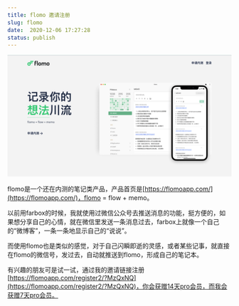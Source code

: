 ```yaml
---
title: flomo 邀请注册
slug: flomo
date:  2020-12-06 17:27:28
status: publish
---
```


![flomo](./assets/flomo_01.png)

flomo是一个还在内测的笔记类产品，产品首页是[https://flomoapp.com/](https://flomoapp.com/)，flomo = flow + memo。

以前用farbox的时候，我就使用过微信公众号去推送消息的功能，挺方便的，如果想分享自己的心情，就在微信里发送一条消息过去，farbox上就像一个自己的“微博客”，一条一条地显示自己的“说说”。

而使用flomo也是类似的感觉，对于自己闪瞬即逝的灵感，或者某些记事，就直接在flomo的微信号，发过去，自动就推送到flomo，形成自己的笔记本。

有兴趣的朋友可是试一试，通过我的邀请链接注册[https://flomoapp.com/register2/?MzQxNQ](https://flomoapp.com/register2/?MzQxNQ)，你会获赠14天pro会员，而我会获赠7天pro会员。
